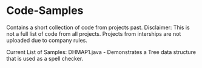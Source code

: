 # Code-Samples
Contains a short collection of code from projects past.
Disclaimer: This is not a full list of code from all projects. Projects from interships are not uploaded due to company rules.

Current List of Samples:
DHMAP1.java - Demonstrates a Tree data structure that is used as a spell checker.
